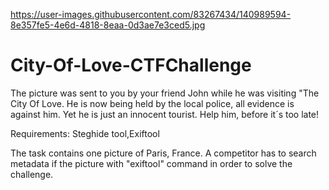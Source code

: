 






https://user-images.githubusercontent.com/83267434/140989594-8e357fe5-4e6d-4818-8eaa-0d3ae7e3ced5.jpg
# City-Of-Love-CTFChallenge
The picture was sent to you by your friend John while he was visiting "The City Of Love. He is now being held by the local police, all evidence is against him. Yet he is just an innocent tourist. Help him, before it´s too late!

Requirements: Steghide tool,Exiftool

The task contains one picture of Paris, France. A competitor has to search metadata if the picture with "exiftool" command in order to solve the challenge.
